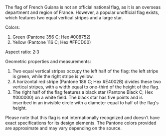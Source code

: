 The flag of French Guiana is not an official national flag, as it is an overseas department and region of France. However, a popular unofficial flag exists, which features two equal vertical stripes and a large star.

Colors:
1) Green (Pantone 356 C; Hex #008752)
2) Yellow (Pantone 116 C; Hex #FFCD00)

Aspect ratio: 2:3

Geometric properties and measurements:
1) Two equal vertical stripes occupy the left half of the flag: the left stripe is green, while the right stripe is yellow.
2) A horizontal red stripe (Pantone 186 C; Hex #E4002B) divides these two vertical stripes, with a width equal to one-third of the height of the flag.
3) The right half of the flag features a black star (Pantone Black C; Hex #000000) on a white field. The black star has five points and is inscribed in an invisible circle with a diameter equal to half of the flag's height.

Please note that this flag is not internationally recognized and doesn't have exact specifications for its design elements. The Pantone colors provided are approximate and may vary depending on the source.